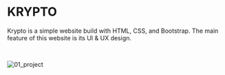 <html>
<h1>KRYPTO</h1>

<p>Krypto is a simple website build with HTML, CSS, and Bootstrap. The main feature of this website is its UI & UX design.</p><br>
  

![01_project](https://github.com/JessicaTodor/Static-Website/assets/166739896/2b65ea72-4f1c-454d-9883-a2dc590d5762)
</html>
